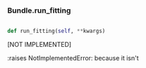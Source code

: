 ### Bundle.run_fitting

```py

def run_fitting(self, **kwargs)

```



[NOT IMPLEMENTED]

:raises NotImplementedError: because it isn't


